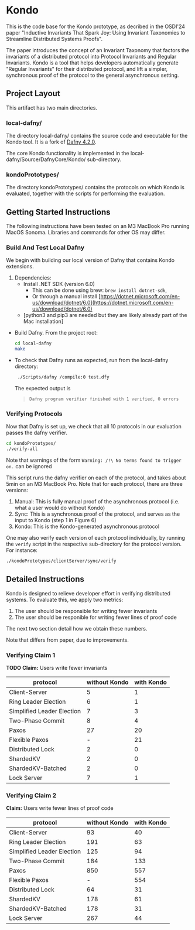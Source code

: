 # Kondo

This is the code base for the Kondo prototype, as decribed in the OSDI'24 paper
"Inductive Invariants That Spark Joy: Using Invariant Taxonomies to Streamline Distributed Systems Proofs".

The paper introduces the concept of an Invariant Taxonomy that factors the invariants of a distributed protocol
into Protocol Invariants and Regular Invariants. Kondo is a tool that helps developers automatically generate
"Regular Invariants" for their distributed protocol, and lift a simpler, synchronous proof of the protocol
to the general asynchronous setting.

## Project Layout

This artifact has two main directories.

### local-dafny/

The directory local-dafny/ contains the source code and executable for the Kondo tool. It is a fork of
[Dafny 4.2.0](https://github.com/dafny-lang/dafny/releases/tag/v4.2.0).

The core Kondo functionality is implemented in the local-dafny/Source/DafnyCore/Kondo/ sub-directory.

### kondoPrototypes/

The directory kondoPrototypes/ contains the protocols on which Kondo is evaluated, together with the scripts for performing the evaluation.

## Getting Started Instructions

The following instructions have been tested on an M3 MacBook Pro running MacOS Sonoma. Libraries and commands for other OS may differ.

### Build And Test Local Dafny

We begin with building our local version of Dafny that contains Kondo extensions. 

1. Dependencies:
	* Install .NET SDK (version 6.0)
		* This can be done using brew: `brew install dotnet-sdk`,
		* Or through a manual install [https://dotnet.microsoft.com/en-us/download/dotnet/6.0](https://dotnet.microsoft.com/en-us/download/dotnet/6.0)
	* [python3 and pip3 are needed but they are likely already part of the Mac installation]
* Build Dafny. From the project root:

	```bash
	cd local-dafny
	make
	```
* To check that Dafny runs as expected, run from the local-dafny directory:

	```bash
	 ./Scripts/dafny /compile:0 test.dfy
	```
	The expected output is
	> `Dafny program verifier finished with 1 verified, 0 errors`
	
### Verifying Protocols

Now that Dafny is set up, we check that all 10 protocols in our evaluation passes the dafny verifier. 

```bash
cd kondoPrototypes/
./verify-all 
```
Note that warnings of the form `Warning: /!\ No terms found to trigger on.` can be ignored

This script runs the dafny verifier on each of the protocol, and takes about 5min on an M3 MacBook Pro. Note that for each protocol, there are three versions:

1. Manual: This is fully manual proof of the asynchronous protocol (i.e. what a user would do without Kondo)
2. Sync: This is a synchronous proof of the protocol, and serves as the input to Kondo (step 1 in Figure 6)
3. Kondo: This is the Kondo-generated asynchronous protocol

One may also verify each version of each protocol individually, by running the `verify` script in the respective sub-directory for the protocol version. For instance:

```bash
./kondoPrototypes/clientServer/sync/verify
```


## Detailed Instructions

Kondo is designed to relieve developer effort in verifying distributed systems. To evaluate this, we apply two metrics:

1. The user should be responsible for writing fewer invariants
2. The user should be responible for writing fewer lines of proof code

The next two section detail how we obtain these numbers.

Note that differs from paper, due to improvements. 

### Verifying Claim 1

**TODO** **Claim:** Users write fewer invariants


| protocol                   | without Kondo | with Kondo |
|----------------------------|---------------|------------|
| Client-Server              | 5             | 1          |
| Ring Leader Election       | 6             | 1          |
| Simplified Leader Election | 7             | 3          |
| Two-Phase Commit           | 8             | 4          |
| Paxos                      | 27            | 20         |
| Flexible Paxos             | -             | 21         |
| Distributed Lock           | 2             | 0          |
| ShardedKV                  | 2             | 0          |
| ShardedKV-Batched          | 2             | 0          |
| Lock Server                | 7             | 1          |


### Verifying Claim 2

**Claim:** Users write fewer lines of proof code

| protocol                   | without Kondo | with Kondo |
|----------------------------|---------------|------------|
| Client-Server              | 93            | 40         |
| Ring Leader Election       | 191           | 63         |
| Simplified Leader Election | 125           | 94         |
| Two-Phase Commit           | 184           | 133        |
| Paxos                      | 850           | 557        |
| Flexible Paxos             | -             | 554        |
| Distributed Lock           | 64            | 31         |
| ShardedKV                  | 178           | 61         |
| ShardedKV-Batched          | 178           | 31         |
| Lock Server                | 267           | 44         |




